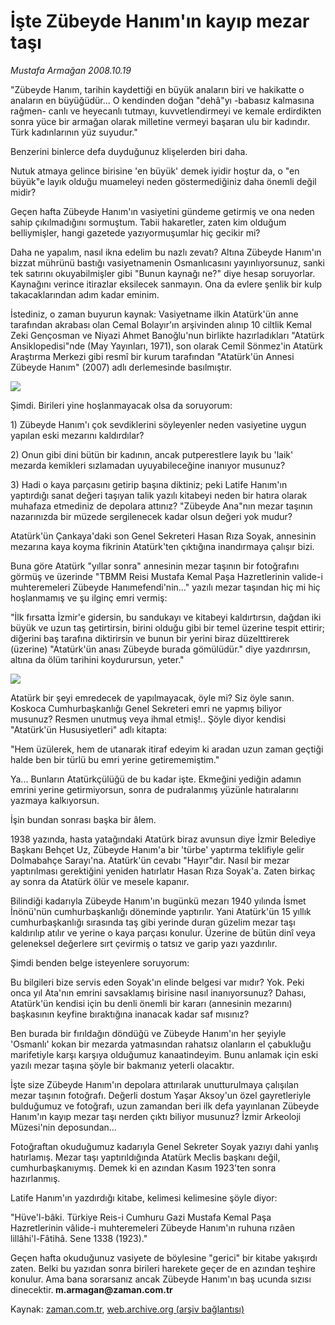 # İşte Zübeyde Hanım'ın kayıp mezar taşı

*Mustafa Armağan 2008.10.19*

<tr><td class="metin" colspan="2" style="padding-top: 20px; padding-left: 5px; padding-right: 10px;">"Zübeyde Hanım, tarihin kaydettiği en büyük anaların biri ve hakikatte o anaların en büyüğüdür... O kendinden doğan "dehâ"yı -babasız kalmasına rağmen- canlı ve heyecanlı tutmayı, kuvvetlendirmeyi ve kemale erdirdikten sonra yüce bir armağan olarak milletine vermeyi başaran ulu bir kadındır. Türk kadınlarının yüz suyudur."</td></tr><tr><td class="metin" colspan="2" style="padding-top: 20px; padding-left: 5px; padding-right: 10px;"><p>Benzerini binlerce defa duyduğunuz klişelerden biri daha. 
<p>Nutuk atmaya gelince birisine 'en büyük' demek iyidir hoştur da, o "en büyük"e layık olduğu muameleyi neden göstermediğiniz daha önemli değil midir?
<p>Geçen hafta Zübeyde Hanım'ın vasiyetini gündeme getirmiş ve ona neden sahip çıkılmadığını sormuştum. Tabii hakaretler, zaten kim olduğum belliymişler, hangi gazetede yazıyormuşumlar hiç gecikir mi?
<p>Daha ne yapalım, nasıl ikna edelim bu nazlı zevatı? Altına Zübeyde Hanım'ın bizzat mührünü bastığı vasiyetnamenin Osmanlıcasını yayınlıyorsunuz, sanki tek satırını okuyabilmişler gibi "Bunun kaynağı ne?" diye hesap soruyorlar. Kaynağını verince itirazlar eksilecek sanmayın. Ona da evlere şenlik bir kulp takacaklarından adım kadar eminim.
<p>İstediniz, o zaman buyurun kaynak: Vasiyetname ilkin Atatürk'ün anne tarafından akrabası olan Cemal Bolayır'ın arşivinden alınıp 10 ciltlik Kemal Zeki Gençosman ve Niyazi Ahmet Banoğlu'nun birlikte hazırladıkları "Atatürk Ansiklopedisi"nde (May Yayınları, 1971), son olarak Cemil Sönmez'in Atatürk Araştırma Merkezi gibi resmî bir kurum tarafından "Atatürk'ün Annesi Zübeyde Hanım" (2007) adlı derlemesinde basılmıştır. 
<p><img src="http://web.archive.org/web/20081231144809im_/http://medya.zaman.com.tr/2008/10/19/armagan1.jpg"/>
<p>Şimdi. Birileri yine hoşlanmayacak olsa da soruyorum:
<p>1) Zübeyde Hanım'ı çok sevdiklerini söyleyenler neden vasiyetine uygun yapılan eski mezarını kaldırdılar?
<p>2) Onun gibi dini bütün bir kadının, ancak putperestlere layık bu 'laik' mezarda kemikleri sızlamadan uyuyabileceğine inanıyor musunuz? 
<p>3) Hadi o kaya parçasını getirip başına diktiniz; peki Latife Hanım'ın yaptırdığı sanat değeri taşıyan talik yazılı kitabeyi neden bir hatıra olarak muhafaza etmediniz de depolara attınız? "Zübeyde Ana"nın mezar taşının nazarınızda bir müzede sergilenecek kadar olsun değeri yok mudur?
<p>Atatürk'ün Çankaya'daki son Genel Sekreteri Hasan Rıza Soyak, annesinin mezarına kaya koyma fikrinin Atatürk'ten çıktığına inandırmaya çalışır bizi. 
<p>Buna göre Atatürk "yıllar sonra" annesinin mezar taşının bir fotoğrafını görmüş ve üzerinde "TBMM Reisi Mustafa Kemal Paşa Hazretlerinin valide-i muhteremeleri Zübeyde Hanımefendi'nin..." yazılı mezar taşından hiç mi hiç hoşlanmamış ve şu ilginç emri vermiş:
<p>"İlk fırsatta İzmir'e gidersin, bu sandukayı ve kitabeyi kaldırtırsın, dağdan iki büyük ve uzun taş getirtirsin, birini olduğu gibi bir temel üzerine tespit ettirir; diğerini baş tarafına diktirirsin ve bunun bir yerini biraz düzelttirerek (üzerine) "Atatürk'ün anası Zübeyde burada gömülüdür." diye yazdırırsın, altına da ölüm tarihini koydurursun, yeter."
<p><img src="http://web.archive.org/web/20081231144809im_/http://medya.zaman.com.tr/2008/10/19/armagan2.jpg"/>
<p>Atatürk bir şeyi emredecek de yapılmayacak, öyle mi? Siz öyle sanın. Koskoca Cumhurbaşkanlığı Genel Sekreteri emri ne yapmış biliyor musunuz? Resmen unutmuş veya ihmal etmiş!.. Şöyle diyor kendisi "Atatürk'ün Hususiyetleri" adlı kitapta:
<p>"Hem üzülerek, hem de utanarak itiraf edeyim ki aradan uzun zaman geçtiği halde ben bir türlü bu emri yerine getirememiştim."
<p>Ya... Bunların Atatürkçülüğü de bu kadar işte. Ekmeğini yediğin adamın emrini yerine getirmiyorsun, sonra de pudralanmış yüzünle hatıralarını yazmaya kalkıyorsun. 
<p>İşin bundan sonrası başka bir âlem.
<p>1938 yazında, hasta yatağındaki Atatürk biraz avunsun diye İzmir Belediye Başkanı Behçet Uz, Zübeyde Hanım'a bir 'türbe' yaptırma teklifiyle gelir Dolmabahçe Sarayı'na. Atatürk'ün cevabı "Hayır"dır. Nasıl bir mezar yaptırılması gerektiğini yeniden hatırlatır Hasan Rıza Soyak'a. Zaten birkaç ay sonra da Atatürk ölür ve mesele kapanır. 
<p>Bilindiği kadarıyla Zübeyde Hanım'ın bugünkü mezarı 1940 yılında İsmet İnönü'nün cumhurbaşkanlığı döneminde yaptırılır. Yani Atatürk'ün 15 yıllık cumhurbaşkanlığı sırasında taş gibi yerinde duran güzelim mezar taşı kaldırılıp atılır ve yerine o kaya parçası konulur. Üzerine de bütün dinî veya geleneksel değerlere sırt çevirmiş o tatsız ve garip yazı yazdırılır.
<p>Şimdi benden belge isteyenlere soruyorum: 
<p>Bu bilgileri bize servis eden Soyak'ın elinde belgesi var mıdır? Yok. Peki onca yıl Ata'nın emrini savsaklamış birisine nasıl inanıyorsunuz? Dahası, Atatürk'ün kendisi için bu denli önemli bir kararı (annesinin mezarını) başkasının keyfine bıraktığına inanacak kadar saf mısınız? 
<p>Ben burada bir fırıldağın döndüğü ve Zübeyde Hanım'ın her şeyiyle 'Osmanlı' kokan bir mezarda yatmasından rahatsız olanların el çabukluğu marifetiyle karşı karşıya olduğumuz kanaatindeyim. Bunu anlamak için eski yazılı mezar taşına şöyle bir bakmanız yeterli olacaktır. 
<p>İşte size Zübeyde Hanım'ın depolara attırılarak unutturulmaya çalışılan mezar taşının fotoğrafı. Değerli dostum Yaşar Aksoy'un özel gayretleriyle bulduğumuz ve fotoğrafı, uzun zamandan beri ilk defa yayınlanan Zübeyde Hanım'ın kayıp mezar taşı nerden çıktı biliyor musunuz? İzmir Arkeoloji Müzesi'nin deposundan... 
<p>Fotoğraftan okuduğumuz kadarıyla Genel Sekreter Soyak yazıyı dahi yanlış hatırlamış. Mezar taşı yaptırıldığında Atatürk Meclis başkanı değil, cumhurbaşkanıymış. Demek ki en azından Kasım 1923'ten sonra hazırlanmış.
<p>Latife Hanım'ın yazdırdığı kitabe, kelimesi kelimesine şöyle diyor: 
<p>"Hüve'l-bâki. Türkiye Reis-i Cumhuru Gazi Mustafa Kemal Paşa Hazretlerinin vâlide-i muhteremeleri Zübeyde Hanım'ın ruhuna rızâen lillâhi'l-Fâtihâ. Sene 1338 (1923)." 
<p>Geçen hafta okuduğunuz vasiyete de böylesine "gerici" bir kitabe yakışırdı zaten. Belki bu yazıdan sonra birileri harekete geçer de en azından teşhire konulur. Ama bana sorarsanız ancak Zübeyde Hanım'ın baş ucunda sızısı dinecektir.<b> m.armagan@zaman.com.tr</b><br/></p></p></p></p></p></p></p></p></p></p></p></p></p></p></p></p></p></p></p></p></p></p></p></p></p></p></p></p></td></tr>

Kaynak: [zaman.com.tr](http://zaman.com.tr/yazar.do?yazino=750860), [web.archive.org (arşiv bağlantısı)](http://web.archive.org/web/20081231144809/http://www.zaman.com.tr:80/yazar.do?yazino=750860)
